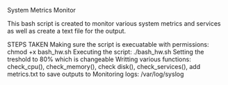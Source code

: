 System Metrics Monitor

This bash script is created to monitor various system metrics and services as well as create a text file for the output.

STEPS TAKEN
Making sure the script is execuatable with permissions: chmod +x bash_hw.sh
Executing the script: ./bash_hw.sh
Setting the treshold to 80% which is changeable 
Writting various functions: check_cpu(), check_memory(), check disk(), check_services(), add metrics.txt to save outputs to
Monitoring logs: /var/log/syslog
